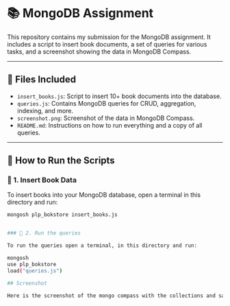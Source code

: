 # 📚 MongoDB Assignment

This repository contains my submission for the MongoDB assignment. It includes a script to insert book documents, a set of queries for various tasks, and a screenshot showing the data in MongoDB Compass.

---

## 📂 Files Included

- `insert_books.js`: Script to insert 10+ book documents into the database.
- `queries.js`: Contains MongoDB queries for CRUD, aggregation, indexing, and more.
- `screenshot.png`: Screenshot of the data in MongoDB Compass.
- `README.md`: Instructions on how to run everything and a copy of all queries.

---

## 💾 How to Run the Scripts

### 🔹 1. Insert Book Data

To insert books into your MongoDB database, open a terminal in this directory and run:

```bash
mongosh plp_bokstore insert_books.js


### 🔹 2. Run the queries

To run the queries open a terminal, in this directory and run:

mongosh
use plp_bokstore
load("queries.js")

## Screenshot

Here is the screenshot of the mongo compass with the collections and sample data






